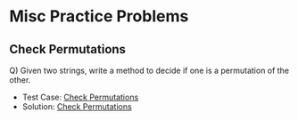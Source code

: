 # Misc Practice Problems

## Check Permutations
Q) Given two strings, write a method to decide if one is a permutation of the other.

- Test Case: [Check Permutations](./check_permutations_test.py)
- Solution: [Check Permutations](./check_permutations.py)
